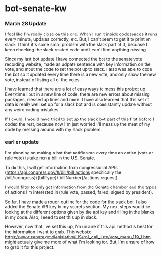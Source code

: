 # bot-senate-kw
### March 28 Update
I feel like I'm really close on this one. When I run it inside codespaces it runs every minute, updates correctly, etc. But, I can't seem to get it to print on slack. I think it's some small problem with the slack part of it, becuase I keep checking the slack related code and I can't find anything missing. 

Since my last bot update I have connected the bot to the senate vote recording website, made an udpate sentence with key information on the vote, and input the code to set the bot up to slack. I also was able to code the bot so it updated every time there is a new vote, and only show the new vote, instead of listing all of the votes. 

I have learned that there are a lot of easy ways to mess this project up. Everytime I put in a new line of code, there are new errors about missing packages, messed up lines and more. I have also learned that this set of data is really well set up for a slack bot and is consistantly update without any weird coding mistakes. 

If I could, I would have tried to set up the slack bot part of this first before I coded the rest, because now I'm just worried I'll mess up the meat of my code by messing around with my slack problem. 



### earlier update
I'm planning on making a bot that notifies me every time an action (vote or rule vote) is take non a bill in the U.S. Senate. 

To do this, I will get information from congressional APIs (https://api.congress.gov/#/bill/bill_actions specifically the /bill/{congress}/{billType}/{billNumber}/actions request). 

I would filter to only get information from the Senate chamber and the types of actions I'm interested in (rule vote, passed, failed, signed by president). 

So far, I have made a rough outline for the code for the slack bot. I also added the Senate API key to my secrets section. My next steps would be looking at the different options given by the api key and filling in the blanks in my code. Also, I need to set this up in slack. 

However, now that I've set this up, I'm unsure if this api method is best for the information I want to grab. This website https://www.senate.gov/legislative/LIS/roll_call_lists/vote_menu_119_1.htm might actually give me more of what I'm looking for. But, I'm unsure of how to grab it for this project. 
